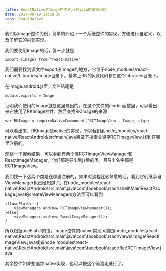 ```yaml
---
title: ReactNative之Image控件从js到java的追踪流程
date: 2017-09-19 11:18:36
tags: ReactNative
---
```

我们以image控件为例，简单的介绍下一个系统控件的实现，方便进行自定义，以及了解它的内部实现。

我们要使用Image的话，第一步就是
	
	import {Image} from "react-native"
我们需要找到源文件export出Image的地方，它位于node_modules/react-native/Libraries/Image目录下。基本上RN的js源代码都在这个Libraries目录下。

在Image.android.js里，文件结尾是

	module.exports = Image;
证明我们使用的Image就是这里导出的。在这个文件的render函数里，可以看出来它使用了RKImage控件。然后查找RKImage的来源

	var RKImage = requireNativeComponent('RCTImageView', Image, cfg);
可以看出来，RKImage是native的实现，所以我们到node_modules/react-native/ReactAndroid/src/main/java目录下搜索关键字RCTImageView,找到在哪里注册的。

观察一下搜索结果，可以看到有两个类RCTImageViewManager和ReactImageManager，他们都是导出到js层的类，且导出名字都是RCTImageView。

我们找一下这两个类是在哪里注册的，如果对流程比较熟悉的话，看到它们继承自ViewManager也已经知道了。在node_modules\react-native\ReactAndroid\src\main\java\com\facebook\react\shell\MainReactPackage.java的createViewManagers方法里可以看到

	if(useFlatUi) {
		viewManagers.add(new RCTImageViewManager());
	}else{
		viewManagers.add(new ReactImageManager());
	}
所以根据useFlatUi的值，Image控件的native实现,可能是node\_modules\react\-native\ReactAndroid\src\main\java\com\facebook\react\views\image\ReactImageView.java或者node\_modules\react\-native\ReactAndroid\src\main\java\com\facebook\react\flat\RCTImageView.java

其余控件如果想追踪native实现，也可以按这个流程走就行了。